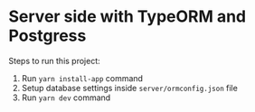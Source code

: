 # Server side with TypeORM and Postgress
        
Steps to run this project:

1. Run `yarn install-app` command
2. Setup database settings inside `server/ormconfig.json` file
3. Run `yarn dev` command

